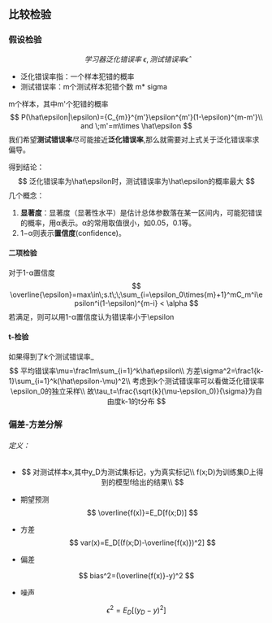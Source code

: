 ## 比较检验

### 假设检验

$$
学习器泛化错误率\ \epsilon,测试错误率\hat\epsilon
$$

- 泛化错误率指：一个样本犯错的概率
- 测试错误率：m个测试样本犯错个数 m* sigma

m个样本，其中m'个犯错的概率
$$
P(\hat\epsilon|\epsilon)={C_{m}}^{m'}\epsilon^{m'}(1-\epsilon)^{m-m'}\\
and \;m'=m\times \hat\epsilon
$$
我们希望**测试错误率**尽可能接近**泛化错误率**,那么就需要对上式关于泛化错误率求偏导。

得到结论：
$$
泛化错误率为\hat\epsilon时，测试错误率为\hat\epsilon的概率最大
$$
几个概念：

1. **显著度**：显著度（显著性水平）是估计总体参数落在某一区间内，可能犯错误的概率，用α表示。α的常用取值很小，如0.05，0.1等。
2. 1−α则表示**置信度**(confidence)。

#### 二项检验

对于1-α置信度
$$
\overline{\epsilon}=max\in\;s.t\;\;\sum_{i=\epsilon_0\times{m}+1}^mC_m^i\epsilon^i(1-\epsilon)^{m-i} < \alpha
$$
若满足，则可以用1-α置信度认为错误率小于\epsilon

#### t-检验

如果得到了k个测试错误率_
$$
平均错误率\mu=\frac1m\sum_{i=1}^k\hat\epsilon\\
方差\sigma^2=\frac1{k-1}\sum_{i=1}^k(\hat\epsilon-\mu)^2\\
考虑到k个测试错误率可以看做泛化错误率\epsilon_0的独立采样\\
故\tau_t=\frac{\sqrt{k}(\mu-\epsilon_0)}{\sigma}为自由度k-1的t分布
$$

### 偏差-方差分解

###### 定义：

- $$
  对测试样本x,其中y_D为测试集标记，y为真实标记\\
  f(x;D)为训练集D上得到的模型f给出的结果\\
  $$

  

- 期望预测
  $$
  \overline{f(x)}=E_D[f(x;D)]
  $$
  

- 方差
  $$
  var(x)=E_D[(f(x;D)-\overline{f(x)})^2]
  $$

- 偏差

$$
bias^2=(\overline{f(x)}-y)^2
$$

- 噪声

$$
\epsilon^2=E_D[(y_D-y)^2]
$$

